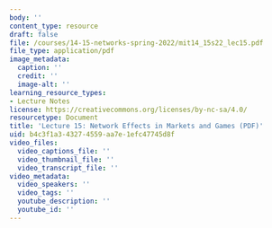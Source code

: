 ```yaml
---
body: ''
content_type: resource
draft: false
file: /courses/14-15-networks-spring-2022/mit14_15s22_lec15.pdf
file_type: application/pdf
image_metadata:
  caption: ''
  credit: ''
  image-alt: ''
learning_resource_types:
- Lecture Notes
license: https://creativecommons.org/licenses/by-nc-sa/4.0/
resourcetype: Document
title: 'Lecture 15: Network Effects in Markets and Games (PDF)'
uid: b4c3f1a3-4327-4559-aa7e-1efc47745d8f
video_files:
  video_captions_file: ''
  video_thumbnail_file: ''
  video_transcript_file: ''
video_metadata:
  video_speakers: ''
  video_tags: ''
  youtube_description: ''
  youtube_id: ''
---
```

